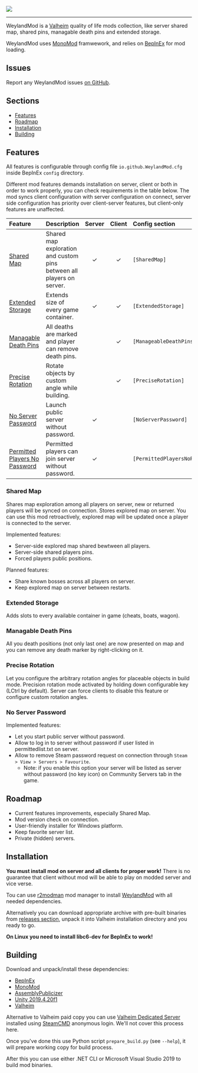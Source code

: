 ![](https://i.imgur.com/NlUKpYA.png)

---

WeylandMod is a [Valheim](https://www.valheimgame.com/) quality of life mods collection, like server shared map, shared pins, managable death pins and extended storage.

WeylandMod uses [MonoMod](https://github.com/MonoMod/MonoMod) framwework, and relies on [BepInEx](https://github.com/BepInEx/BepInEx) for mod loading.

## Issues

Report any WeylandMod issues [on GitHub](https://github.com/WeylandMod/WeylandMod/issues).

## Sections

* [Features](#features)
* [Roadmap](#roadmap)
* [Installation](#installation)
* [Building](#building)

## Features

All features is configurable through config file `io.github.WeylandMod.cfg` inside BepInEx `config` directory.

Different mod features demands installation on server, client or both in order to work properly, you can check requirements in the table below. The mod syncs client configuration with server configuration on connect, server side configuration has priority over client-server features, but client-only features are unaffected.

Feature | Description | Server | Client | Config section
:------ | :------ | :----: | :----: | :-------------
[Shared Map](#shared-map) | Shared map exploration and custom pins between all players on server. | ✓ | ✓ | `[SharedMap]`
[Extended Storage](#extended-storage) | Extends size of every game container. | ✓ | ✓ | `[ExtendedStorage]`
[Managable Death Pins](#managable-death-pins) | All deaths are marked and player can remove death pins. | | ✓ | `[ManageableDeathPins]`
[Precise Rotation](#precise-rotation) | Rotate objects by custom angle while building. | | ✓ | `[PreciseRotation]`
[No Server Password](#no-server-password) | Launch public server without password. | ✓ | | `[NoServerPassword]`
[Permitted Players No Password](#no-server-password) | Permitted players can join server without password. | ✓ | | `[PermittedPlayersNoPassword]`

### Shared Map

Shares map exploration among all players on server, new or returned players will be synced on connection. Stores explored map on server. You can use this mod retroactively, explored map will be updated once a player is connected to the server.

Implemented features:

* Server-side explored map shared bewtween all players.
* Server-side shared players pins.
* Forced players public positions.

Planned features:

* Share known bosses across all players on server.
* Keep explored map on server between restarts.

### Extended Storage

Adds slots to every available container in game (cheats, boats, wagon).

### Managable Death Pins

All you death positions (not only last one) are now presented on map and you can remove any death marker by right-clicking on it.

### Precise Rotation

Let you configure the arbitrary rotation angles for placeable objects in build mode. Precision rotation mode activated by holding down configurable key (LCtrl by default). Server can force clients to disable this feature or configure custom rotation angles.

### No Server Password

Implemented features:

* Let you start public server without password.
* Allow to log in to server without password if user listed in permittedlist.txt on server.
* Allow to remove Steam password request on connection through `Steam > View > Servers > Favourite`.
  * Note: if you enable this option your server will be listed as server without password (no key icon) on Community Servers tab in the game.

## Roadmap

* Current features improvements, especially Shared Map.
* Mod version check on connection.
* User-friendly installer for Windows platform.
* Keep favorite server list.
* Private (hidden) servers.

## Installation

**You must install mod on server and all clients for proper work!** There is no guarantee that client without mod will be able to play on modded server and vice verse.

Tou can use [r2modman](https://valheim.thunderstore.io/package/ebkr/r2modman/) mod manager to install [WeylandMod](https://valheim.thunderstore.io/package/WeylandMod/WeylandMod/) with all needed dependencies.

Alternatively you can download appropriate archive with pre-built binaries from [releases section](https://github.com/WeylandMod/WeylandMod/releases), unpack it into Valheim installation directory and you ready to go.

**On Linux you need to install libc6-dev for BepInEx to work!**

## Building

Download and unpack/install these dependencies:

* [BepInEx](https://github.com/BepInEx/BepInEx)
* [MonoMod](https://github.com/MonoMod/MonoMod)
* [AssemblyPublicizer](https://github.com/WeylandMod/AssemblyPublicizer)
* [Unity 2019.4.20f1](https://unity3d.com/unity/qa/lts-releases)
* [Valheim](https://www.valheimgame.com/)

Alternative to Valheim paid copy you can use [Valheim Dedicated Server](https://steamdb.info/app/896660/) installed using [SteamCMD](https://developer.valvesoftware.com/wiki/SteamCMD) anonymous login. We'll not cover this process here.

Once you've done this use Python script `prepare_build.py` (see `--help`), it will prepare working copy for build process.

After this you can use either .NET CLI or Microsoft Visual Studio 2019 to build mod binaries.
